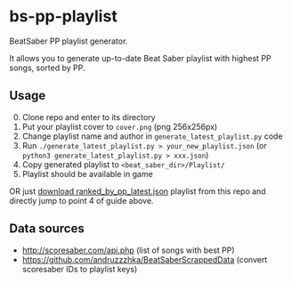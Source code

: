 # bs-pp-playlist
BeatSaber PP playlist generator.

It allows you to generate up-to-date Beat Saber playlist with highest PP songs, sorted by PP.

## Usage
0. Clone repo and enter to its directory
1. Put your playlist cover to `cover.png` (png 256x256px)
2. Change playlist name and author in `generate_latest_playlist.py` code
3. Run `./generate_latest_playlist.py > your_new_playlist.json` (or `python3 generate_latest_playlist.py > xxx.json`)
4. Copy generated playlist to `<beat_saber_dir>/Playlist/`
5. Playlist should be available in game

OR just [download ranked_by_pp_latest.json](https://raw.githubusercontent.com/mjonasz/bs-pp-playlist/master/ranked_by_pp_latest.json) playlist from this repo and directly jump to point 4 of guide above.

## Data sources
* http://scoresaber.com/api.php (list of songs with best PP)
* https://github.com/andruzzzhka/BeatSaberScrappedData (convert scoresaber IDs to playlist keys)
